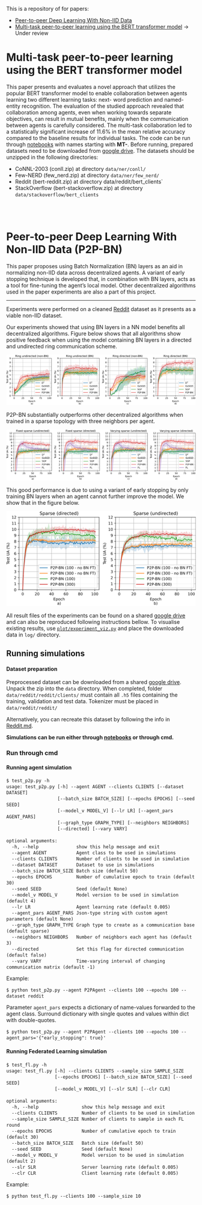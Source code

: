 This is a repository of for papers:
 - [Peer-to-peer Deep Learning With Non-IID Data](https://www.sciencedirect.com/science/article/abs/pii/S0957417422021777)
 - [Multi-task peer-to-peer learning using the BERT transformer model](https://) -> Under review

# Multi-task peer-to-peer learning using the BERT transformer model

This paper presents and evaluates a novel approach that utilizes the popular BERT transformer model to enable collaboration between agents learning two different learning tasks: next- word prediction and named-entity recognition. The evaluation of the studied approach revealed that collaboration among agents, even when working towards separate objectives, can result in mutual benefits, mainly when the communication between agents is carefully considered. The multi-task collaboration led to a statistically significant increase of 11.6% in the mean relative accuracy compared to the baseline results for individual tasks.
The code can be run through [notebooks](/notebooks) with names starting with **MT-**.
Before running, prepared datasets need to be downloaded from [google drive](https://drive.google.com/drive/folders/1p1RqD0eeTMxXgyFB7WxVgSXEmkHMqPdV?usp=share_link).
The datasets should be unzipped in the following directories:
- CoNNL-2003 (conll.zip) at directory `data/ner/conll/`
- Few-NERD (few_nerd.zip) at directory `data/ner/few_nerd/`
- Reddit (bert-reddit.zip) at directory data/reddit/bert_clients`
- StackOverflow (bert-stackoverflow.zip) at directory `data/stackoverflow/bert_clients`

<br>
<br>


# Peer-to-peer Deep Learning With Non-IID Data (P2P-BN)

This paper proposes using Batch Normalization (BN) layers as an aid in normalizing non-IID data across decentralized agents. A variant of early stopping technique is developed that, in combination with BN layers, acts as a tool for fine-tuning the agent’s local model. Other decentralized algorithms used in the paper experiments are also a part of this project. 

---

Experiments were performed on a cleaned [Reddit](https://github.com/TalwalkarLab/leaf) dataset as it presents as a viable non-IID dataset.


Our experiments showed that using BN layers in a NN model benefits all decentralized algorithms. Figure below shows that all algorithms show positive feedback when using the model containing BN layers in a directed and undirected ring communication scheme.


![exp_1](imgs/exp_1.svg)



P2P-BN substantially outperforms other decentralized algorithms when trained in a sparse topology with three neighbors per agent.

![exp_2](imgs/exp_2.svg)




This good performance is due to using a variant of early stopping by only training BN layers when an agent cannot further improve the model. We show that in the figure below.

![exp_3](imgs/exp_es.svg)



All result files of the experiments can be found on a shared [google drive](https://drive.google.com/drive/folders/1wu21lUgfCDK8_h8YoJAevGZjn14kyWLV?usp=sharing) and can also be reproduced following instructions bellow. To visualise existing results, use [`plot/experiment_viz.py`](plot/experiment_viz.py) and place the downloaded data in `log/` directory.

## Running simulations

#### Dataset preparation

Preprocessed dataset can be downloaded from a shared [google drive](https://drive.google.com/drive/folders/1p1RqD0eeTMxXgyFB7WxVgSXEmkHMqPdV?usp=sharing). Unpack the zip into the `data` directory. When completed, folder `data/reddit/reddit/clients/` must contain all `.h5` files containing the training, validation and test data. Tokenizer must be placed in `data/reddit/reddit/`

Alternatively, you can recreate this dataset by following the info in [Reddit.md](data/reddit/Reddit.md).


**Simulations can be run either through [notebooks](/notebooks) or through cmd.**

### Run through cmd

#### Running agent simulation
```
$ test_p2p.py -h
usage: test_p2p.py [-h] --agent AGENT --clients CLIENTS [--dataset DATASET]
                   [--batch_size BATCH_SIZE] [--epochs EPOCHS] [--seed SEED]
                   [--model_v MODEL_V] [--lr LR] [--agent_pars AGENT_PARS]
                   [--graph_type GRAPH_TYPE] [--neighbors NEIGHBORS]
                   [--directed] [--vary VARY]

optional arguments:
  -h, --help              show this help message and exit
  --agent AGENT           Agent class to be used in simulations
  --clients CLIENTS       Number of clients to be used in simulation
  --dataset DATASET       Dataset to use in simulations
  --batch_size BATCH_SIZE Batch size (default 50)
  --epochs EPOCHS         Number of cumulative epoch to train (default 30)
  --seed SEED             Seed (default None)
  --model_v MODEL_V       Model version to be used in simulation (default 4)
  --lr LR                 Agent learning rate (default 0.005)
  --agent_pars AGENT_PARS Json-type string with custom agent parameters (default None)
  --graph_type GRAPH_TYPE Graph type to create as a communication base (default sparse)
  --neighbors NEIGHBORS   Number of neighbors each agent has (default 3)
  --directed              Set this flag for directed communication (default false)
  --vary VARY             Time-varying interval of changing communication matrix (default -1)
```

Example:

```
$ python test_p2p.py --agent P2PAgent --clients 100 --epochs 100 --dataset reddit
```

Parameter `agent_pars` expects a dictionary of name-values forwarded to the agent class. Surround dictionary with single quotes and values within dict with double-quotes.
```
$ python test_p2p.py --agent P2PAgent --clients 100 --epochs 100 --agent_pars='{"early_stopping": true}'
```

#### Running Federated Learning simulation

```
$ test_fl.py -h
usage: test_fl.py [-h] --clients CLIENTS --sample_size SAMPLE_SIZE
                  [--epochs EPOCHS] [--batch_size BATCH_SIZE] [--seed SEED]
                  [--model_v MODEL_V] [--slr SLR] [--clr CLR]

optional arguments:
  -h, --help                show this help message and exit
  --clients CLIENTS         Number of clients to be used in simulation
  --sample_size SAMPLE_SIZE Number of clients to sample in each FL round
  --epochs EPOCHS           Number of cumulative epoch to train (default 30)
  --batch_size BATCH_SIZE   Batch size (default 50)
  --seed SEED               Seed (default None)
  --model_v MODEL_V         Model version to be used in simulation (default 2)
  --slr SLR                 Server learning rate (default 0.005)
  --clr CLR                 Client learning rate (default 0.005)
```

Example:
```
$ python test_fl.py --clients 100 --sample_size 10
```
